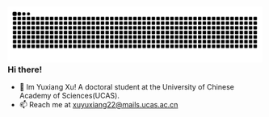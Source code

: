 ### <img src="https://raw.githubusercontent.com/forXuyx/forXuyx/output/github-contribution-grid-snake.svg"> Hi there!
- 🔭 Im Yuxiang Xu! A doctoral student at the University of Chinese Academy of Sciences(UCAS).
- 📫 Reach me at xuyuxiang22@mails.ucas.ac.cn
